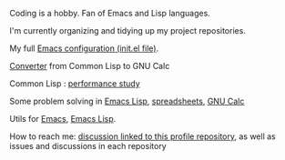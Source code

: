
Coding is a hobby. Fan of Emacs and Lisp languages.

I'm currently organizing and tidying up my project repositories.

My full [Emacs configuration (init.el file)](https://github.com/occisn/emacs-config).

[Converter](https://github.com/occisn/cl-lisp2calc) from Common Lisp to GNU Calc

Common Lisp : [performance study](https://github.com/occisn/relative-performance)

Some problem solving in [Emacs Lisp](https://github.com/occisn/elisp-problem-solving),  [spreadsheets](https://github.com/occisn/spreadsheet-problem-solving), [GNU Calc](https://github.com/occisn/calc-problem-solving)

Utils for [Emacs](https://github.com/occisn/emacs-utils), [Emacs Lisp](https://github.com/occisn/elisp-utils).

How to reach me: [discussion linked to this profile repository](https://github.com/occisn/occisn/discussions), as well as issues and discussions in each repository

<!-- ## Hi there 👋-->

<!--
**occisn/occisn** is a ✨ _special_ ✨ repository because its `README.md` (this file) appears on your GitHub profile.

Here are some ideas to get you started:

- 🔭 I’m currently working on ...
- 🌱 I’m currently learning ...
- 👯 I’m looking to collaborate on ...
- 🤔 I’m looking for help with ...
- 💬 Ask me about ...
- 📫 How to reach me: ...
- 😄 Pronouns: ...
- ⚡ Fun fact: ...
-->
